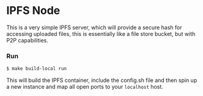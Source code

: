 # IPFS Node

This is a very simple IPFS server, which will provide a secure hash for accessing uploaded files,
this is essentially like a file store bucket, but with P2P capabilities.

### Run

```bash
$ make build-local run
```

This will build the IPFS container, include the config.sh file and then spin up a new instance and map all open ports
to your `localhost` host.
